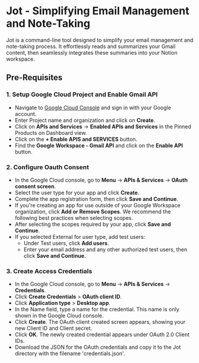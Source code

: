 # Jot - Simplifying Email Management and Note-Taking

Jot is a command-line tool designed to simplify your email management and note-taking process. It effortlessly reads and summarizes your Gmail content, then seamlessly integrates these summaries into your Notion workspace.

## Pre-Requisites

### 1. Setup Google Cloud Project and Enable Gmail API

- Navigate to [Google Cloud Console](https://console.cloud.google.com/projectcreate?authuser=1) and sign in with your Google account.
- Enter Project name and organization and click on **Create**.
- Click on **APIs and Services** -> **Enabled APIs and Services** in the Pinned Products on Dashboard view.
- Click on the **+ Enable APIS and SERVICES** button.
- Find the **Google Workspace - Gmail API** and click on the **Enable API** button.

### 2. Configure Oauth Consent

- In the Google Cloud console, go to **Menu** -> **APIs & Services** -> **OAuth consent screen**.
- Select the user type for your app and click **Create**.
- Complete the app registration form, then click **Save and Continue**.
- If you're creating an app for use outside of your Google Workspace organization, click **Add or Remove Scopes**. We recommend the following best practices when selecting scopes.
- After selecting the scopes required by your app, click **Save and Continue**.
- If you selected External for user type, add test users:
    - Under Test users, click **Add users**.
    - Enter your email address and any other authorized test users, then click **Save and Continue**.

### 3. Create Access Credentials

- In the Google Cloud console, go to **Menu** -> **APIs & Services** -> **Credentials**.
- Click **Create Credentials** > **OAuth client ID**.
- Click **Application type** > **Desktop app**.
- In the Name field, type a name for the credential. This name is only shown in the Google Cloud console.
- Click **Create**. The OAuth client created screen appears, showing your new Client ID and Client secret.
- Click **OK**. The newly created credential appears under OAuth 2.0 Client IDs.
- Download the JSON for the OAuth credentials and copy it to the Jot directory with the filename 'credentials.json'.

